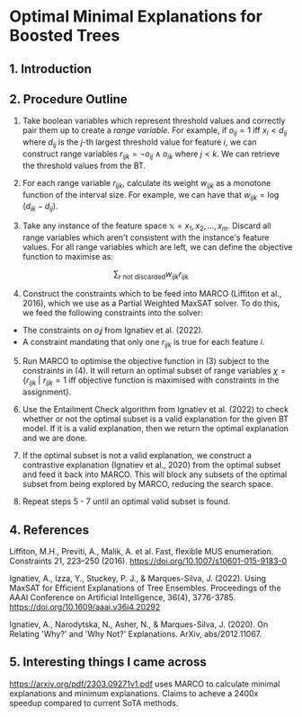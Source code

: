 # Optimal Minimal Explanations for Boosted Trees

## 1. Introduction

## 2. Procedure Outline

1. Take boolean variables which represent threshold values and correctly pair them up to create a *range variable*. For example, if $o_{ij} = 1$ iff $x_i < d_{ij}$ where $d_{ij}$ is the $j$-th largest threshold value for feature $i$, we can construct range variables $r_{ijk} = \lnot o_{ij} \land o_{ik}$ where $j < k$. We can retrieve the threshold values from the BT.

2. For each range variable $r_{ijk}$, calculate its weight $w_{ijk}$ as a monotone function of the interval size. For example, we can have that $w_{ijk} = \log(d_{ik} - d_{ij})$.

3. Take any instance of the feature space $\mathbb{x} = {x_1, x_2, ..., x_m}$. Discard all range variables which aren't consistent with the instance's feature values. For all range variables which are left, we can define the objective function to maximise as:

$$\sum_{\text{r not discarded}} w_{ijk}r_{ijk}$$

4. Construct the constraints which to be feed into MARCO (Liffiton et al., 2016), which we use as a Partial Weighted MaxSAT solver. To do this, we feed the following constraints into the solver:
  -  The constraints on $o_ij$ from Ignatiev et al. (2022).
  -  A constraint mandating that only one $r_{ijk}$ is true for each feature $i$.
  
5. Run MARCO to optimise the objective function in (3) subject to the constraints in (4). It will return an optimal subset of range variables $\chi = \{r_{ijk}\ |\ r_{ijk} = 1 \text{ iff objective function is maximised with constraints in the assignment}\}$.

6. Use the Entailment Check algorithm from Ignatiev et al. (2022) to check whether or not the optimal subset is a valid explanation for the given BT model. If it is a valid explanation, then we return the optimal explanation and we are done.

7. If the optimal subset is not a valid explanation, we construct a contrastive explanation (Ignatiev et al., 2020) from the optimal subset and feed it back into MARCO. This will block any subsets of the optimal subset from being explored by MARCO, reducing the search space.

8. Repeat steps 5 - 7 until an optimal valid subset is found.

## 4. References

Liffiton, M.H., Previti, A., Malik, A. et al. Fast, flexible MUS enumeration. Constraints 21, 223–250 (2016). https://doi.org/10.1007/s10601-015-9183-0

Ignatiev, A., Izza, Y., Stuckey, P. J., & Marques-Silva, J. (2022). Using MaxSAT for Efficient Explanations of Tree Ensembles. Proceedings of the AAAI Conference on Artificial Intelligence, 36(4), 3776-3785. https://doi.org/10.1609/aaai.v36i4.20292

Ignatiev, A., Narodytska, N., Asher, N., & Marques-Silva, J. (2020). On Relating 'Why?' and 'Why Not?' Explanations. ArXiv, abs/2012.11067.

## 5. Interesting things I came across

https://arxiv.org/pdf/2303.09271v1.pdf uses MARCO to calculate minimal explanations and minimum explanations. Claims to acheve a 2400x speedup compared to current SoTA methods.
